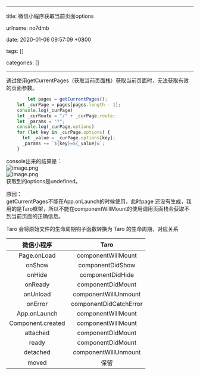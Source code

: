 
---

title: 微信小程序获取当前页面options

urlname: no7dmb

date: 2020-01-06 09:57:09 +0800

tags: []

categories: []

---
通过使用getCurrentPages（获取当前页面栈）获取当前页面时，无法获取有效的页面参数。

```javascript
 		let pages = getCurrentPages();
    let _curPage = pages[pages.length - 1];
    console.log(_curPage)
    let _curRoute = "/" + _curPage.route;
    let _params = "?";
    console.log(_curPage.options)
    for (let key in _curPage.options) {
      let _value = _curPage.options[key];
      _params += `${key}=${_value}&`;
    }
```

console出来的结果是：<br />![image.png](https://cdn.nlark.com/yuque/0/2020/png/250093/1578276955847-ba7b03f2-8bb4-4563-b496-7baa223230e4.png#align=left&display=inline&height=331&name=image.png&originHeight=331&originWidth=466&size=37181&status=done&style=none&width=466)<br />![image.png](https://cdn.nlark.com/yuque/0/2020/png/250093/1578276905495-54a774f6-c7db-4794-9f43-833527d84660.png#align=left&display=inline&height=85&name=image.png&originHeight=85&originWidth=467&size=11391&status=done&style=none&width=467)<br />获取到的options是undefined。

原因：<br />getCurrentPages不能在App.onLaunch的时候使用，此时page 还没有生成，我用的是Taro框架，所以不能在componentWillMount的使用调用页面栈会获取不到当前页面的正确信息。

Taro 会将原始文件的生命周期钩子函数转换为 Taro 的生命周期，对应关系

| 微信小程序 | Taro |
| :---: | :---: |
| Page.onLoad | componentWillMount |
| onShow | componentDidShow |
| onHide | componentDidHide |
| onReady | componentDidMount |
| onUnload | componentWillUnmount |
| onError | componentDidCatchError |
| App.onLaunch | componentWillMount |
| Component.created | componentWillMount |
| attached | componentDidMount |
| ready | componentDidMount |
| detached | componentWillUnmount |
| moved | 保留 |



